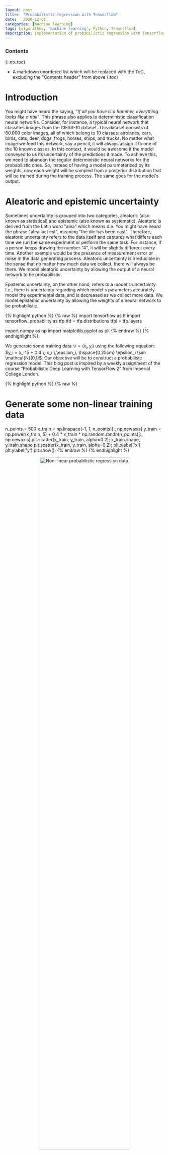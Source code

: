 ```yaml
---
layout: post
title:  "Probabilistic regression with Tensorflow"
date:   2020-12-01
categories: [machine learning]
tags: [algorithms, 'machine learning', Python, Tensorflow]
description: Implementation of probabilistic regression with Tensorflow
---
```


### Contents
{:.no_toc}

* A markdown unordered list which will be replaced with the ToC, excluding the "Contents header" from above
{:toc}


# Introduction
You might have heard the saying, *"If all you have is a hammer, everything looks like a nail"*. This phrase also applies to deterministic classification neural networks. Consider, for instance, a typical neural network that classifies images from the CIFAR-10 dataset. This dataset consists of 60.000 color images, all of which belong to 10 classes: airplanes, cars, birds, cats, deer, dogs, frogs, horses, ships, and trucks. No matter what image we feed this network, say a pencil, it will always assign it to one of the 10 known classes. In this context, it would be awesome if the model conveyed to us its uncertainty of the predictions it made. To achieve this, we need to abandon the regular deterministic neural networks for the probabilistic ones. So, instead of having a model parameterized by its weights, now each weight will be sampled from a posterior distribution that will be trained during the training process. The same goes for the model's output.


# Aleatoric and epistemic uncertainty
Sometimes uncertainty is grouped into two categories, aleatoric (also known as statistical) and epistemic (also known as systematic). Aleatoric is derived from the Latin word "alea" which means die. You might have heard the phrase "alea iact est", meaning "the die has been cast". Therefore, aleatoric uncertainty refers to the data itself and captures what differs each time we run the same experiment or perform the same task. For instance, if a person keeps drawing the number "4", it will be slightly different every time. Another example would be the presence of measurement error or noise in the data generating process. Aleatoric uncertainty is irreducible in the sense that no matter how much data we collect, there will always be there. We model aleatoric uncertainty by allowing the output of a neural network to be probabilistic.

Epistemic uncertainty, on the other hand, refers to a model's uncertainty. I.e., there is uncertainty regarding which model's parameters accurately model the experimental data, and is decreased as we collect more data. We model epistemic uncertainty by allowing the weights of a neural network to be probabilistic.


{% highlight python %}
{% raw %}
import tensorflow as tf
import tensorflow_probability as tfp
tfd = tfp.distributions
tfpl = tfp.layers 

import numpy as np
import matplotlib.pyplot as plt
{% endraw %}
{% endhighlight %}

We generate some training data $\mathcal{D}=(x_i, y_i)$ using the following equation:
$y_i = x_i^5 + 0.4 \, x_i \,\epsilon_i, \hspace{0.25cm} \epsilon_i \sim \mathcal{N}(0,1)$. Our objective will be to construct a probabilistc regression model. This blog post is inspired by a weekly assignment of the course “Probabilistic Deep Learning with TensorFlow 2” from Imperial College London.

{% highlight python %}
{% raw %}
# Generate some non-linear training data
n_points = 500
x_train = np.linspace(-1, 1, n_points)[:, np.newaxis]
y_train = np.power(x_train, 5) + 0.4 * x_train * np.random.randn(n_points)[:, np.newaxis]
plt.scatter(x_train, y_train, alpha=0.2);
x_train.shape, y_train.shape
plt.scatter(x_train, y_train, alpha=0.2);
plt.xlabel('x')
plt.ylabel('y')
plt.show();
{% endraw %}
{% endhighlight %}

<p align="center">
 <img style="width: 75%; height: 75%" src="{{ site.url }}/images/probabilistic_regression/training_data.png" alt="Non-linear probabilistic regression data">
</p>

At the core of probabilistic predictive model is the Bayes rules. To estimate a full posterior distribution of the parameters $\mathbf{Θ}$, the Bayes rule would, in our case, take the following form:

$$
p(\mathbf{Θ|\mathcal{D}}) = \frac{p(\mathcal{D}|\mathbf{Θ})p(\mathbf{Θ})}{p(\mathcal{D})}
$$

I haven't researched the matter a lot, but in the absence of any evidence, choosing a normal distribution as a prior is a fair way to initialize a probabilistic neural network. After all, the central limit theorem asserts that samples obtained from data will approximate a normal distribution no matter the true underlying distribution.

{% highlight python %}
{% raw %}
def get_prior(kernel_size, bias_size, dtype=None):
    n = kernel_size + bias_size
    prior_model = tf.keras.Sequential([
        tfpl.DistributionLambda(lambda t: tfd.MultivariateNormalDiag(
        loc=tf.zeros(n), scale_diag=tf.ones(n)))
    ])
    return prior_model
{% endraw %}
{% endhighlight %}

Here comes the tricky part. We will use a multivariate Gaussian distribution for the posterior distribution. There are three ways for a multivariate normal distribution to be parameterized. First, in terms of a positive definite covariance matrix $\mathbf{\Sigma}$, second a positive definite precision matrix $\mathbf{\Sigma}^{-1}$, and last a lower-triangular matrix $\mathbf{L}\mathbf{L}^⊤$ with positive-valued diagonal entries, such that $\mathbf{\Sigma} = \mathbf{L}\mathbf{L}^⊤$. This triangular matrix can be obtained via, e.g., Cholesky decomposition of the covariance matrix. In our case we are going for the last method by using `MultivariateNormalTriL()`. So, instead of parameterizing the neural network with weights $\mathbf{w}$, we will instead parameterize it with $\mathbf{\mu}$ and $\sigma$.

{% highlight python %}
{% raw %}
def get_posterior(kernel_size, bias_size, dtype=None):
    n = kernel_size + bias_size
    posterior_model = tf.keras.Sequential([
        tfpl.VariableLayer(tfpl.MultivariateNormalTriL.params_size(n), dtype=dtype),
        tfpl.MultivariateNormalTriL(n)
    ])
    return posterior_model
{% endraw %}
{% endhighlight %}

So, just to let the above code sink. We consider the posterior distribution, which corresponds to the probability of predicting $y$ given an input $\mathbf{x}$ and the training data $\mathcal{D}$: 
$$p(y\mid \mathbf{x},\mathcal{D})= \int p(y\mid \mathbf{x},\mathbf{Θ}) \, p(\mathbf{Θ}\mid\mathcal{D}) \mathop{\mathrm{d}\theta}$$

This is equivalent to having an ensemble of models and taking their average weighted by the posterior probabilities of their parameters $\mathbf{Θ}$.There are two problems with this approach, however. First, it is computationally intractable to calculate an exact solution. Second, this averaging implies that our equation is not differentiable, which in turn means that we can't use backpropagation to update the model's parameters. The solution to both of these problems a method called variational inference.

{% highlight python %}
{% raw %}
# The prior distribution has no trainable variables
prior_model = get_prior(3, 1)
print('Trainable variables for prior model: ', prior_model.layers[0].trainable_variables)
print('Sampling from the prior distribution:\n', prior_model.call(tf.constant(1.0)).sample(5))

# The posterior distribution for kernel_size = 3, bias_size = 1, is expected to
# have (3 + 1) + ((4^2 - 4)/2 + 4) = 14 parameters. Note that the default initializer
# according to the docs is 'zeros'.
posterior_model = get_posterior(3, 1)
print('\nTrainable variables for posterior model: ', posterior_model.layers[0].trainable_variables)
print('Sampling from the posterior distribution:\n', posterior_model.call(tf.constant(1.0)).sample(5))

# Note that every time we run this cell block, we get different results for the samples
{% endraw %}
{% endhighlight %}


    Trainable variables for prior model:  []
    WARNING:tensorflow:From /home/stathis/.local/lib/python3.8/site-packages/tensorflow/python/ops/linalg/linear_operator_diag.py:167: calling LinearOperator.__init__ (from tensorflow.python.ops.linalg.linear_operator) with graph_parents is deprecated and will be removed in a future version.
    Instructions for updating:
    Do not pass `graph_parents`.  They will  no longer be used.
    Sampling from the prior distribution:
     tf.Tensor(
    [[ 1.3140054   0.93301576 -2.3522265   0.5879774 ]
     [-2.6143072   0.39889303  0.72736305 -0.06531376]
     [-1.1271048   0.4480154  -1.389969    0.87443566]
     [-0.6140247   0.3008949   0.91000426  0.1832995 ]
     [ 0.39756483  0.4414646  -1.025012    0.21117625]], shape=(5, 4), dtype=float32)
    
    Trainable variables for posterior model:  [<tf.Variable 'constant:0' shape=(14,) dtype=float32, numpy=
    array([0., 0., 0., 0., 0., 0., 0., 0., 0., 0., 0., 0., 0., 0.],
          dtype=float32)>]
    Sampling from the posterior distribution:
     tf.Tensor(
    [[-0.0099524   1.107596   -0.34787297  0.1307174 ]
     [-0.7565929  -0.08078367  0.1275031   0.80345786]
     [ 0.75810474  0.12409975  0.11558666  0.54518634]
     [-0.5074226   0.11740679  0.86849195 -0.33246624]
     [ 0.01261052  0.44296038  0.61944205  0.4496125 ]], shape=(5, 4), dtype=float32)



{% highlight python %}
{% raw %}
# Define the model, negative-log likelihood as the loss function
# and compile the model with the RMSprop optimizer
model = tf.keras.Sequential([
    tfpl.DenseVariational(input_shape=(1,), units=8,
                          make_prior_fn=get_prior,
                          make_posterior_fn=get_posterior,
                          kl_weight=1/x_train.shape[0],
                          activation='sigmoid'),
    tfpl.DenseVariational(units=tfpl.IndependentNormal.params_size(1),
                          make_prior_fn=get_prior,
                          make_posterior_fn=get_posterior,
                          kl_weight=1/x_train.shape[0]),
    tfpl.IndependentNormal(1)
])

def nll(y_true, y_pred):
    return -y_pred.log_prob(y_true)

model.compile(loss=nll, optimizer=tf.keras.optimizers.RMSprop(learning_rate=0.005))
model.summary()
{% endraw %}
{% endhighlight %}

    Model: "sequential_2"
    _________________________________________________________________
    Layer (type)                 Output Shape              Param #   
    =================================================================
    dense_variational (DenseVari (None, 8)                 152       
    _________________________________________________________________
    dense_variational_1 (DenseVa (None, 2)                 189       
    _________________________________________________________________
    independent_normal (Independ multiple                  0         
    =================================================================
    Total params: 341
    Trainable params: 341
    Non-trainable params: 0
    _________________________________________________________________


Let's calculate by hand the model's parameters. The **first dense variational layer** has 1 input, 8 outputs and 8 biases. Therefore, there are $1\cdot8 + 8 = 16$ weights. Since each weight is going to be modelled by a normal distribution, we need 16 $\mu$'s, and $(16^2 - 16)/2 + 16 = 136$ $\sigma$'s. The latter is the number of elements of a lower triangular matrix $8\times 8$. Therefore, in total we need $16 + 132 = 152$ parameters. What about the **second variational layer**? This one has 8 inputs (since the previous had 8 outputs), 2 outputs (the $\mu, \sigma$ of the independent normal distribution), and 2 biases. Therefore, it has $8\times 2 + 2 = 18$ weights. For 18 weights, we need 18 $\mu$'s and $(18^2 - 18)/2 + 18 = 171$ $\sigma$'s. Therefore, in total we need $18 + 171 = 189$ parameters. The `tfpl.MultivariateNormalTriL.params_size(n)` static function calculates the number of parameters need to parameterize a multivariate normal distribution, so we don't have to bother with it.

{% highlight python %}
{% raw %}
# Train the model for 1000 epochs
history = model.fit(x_train, y_train, epochs=1000, verbose=0)
plt.plot(history.history['loss'])
plt.xlabel('Epochs')
plt.ylabel('Loss');
{% endraw %}
{% endhighlight %}

<p align="center">
 <img style="width: 75%; height: 75%" src="{{ site.url }}/images/probabilistic_regression/loss_vs_epochs.png" alt="Loss vs. epochs">
</p>

{% highlight python %}
{% raw %}
plt.scatter(x_train, y_train, marker='.', alpha=0.2, label='data')
for _ in range(5):
    y_model = model(x_train)
    y_hat = y_model.mean()
    y_hat_minus_2sd = y_hat - 2 * y_model.stddev()
    y_hat_plus_2sd = y_hat + 2 * y_model.stddev()
    plt.plot(x_train, y_hat, color='red', label='model $\mu$' if _ == 0 else '')
    plt.plot(x_train, y_hat_minus_2sd, color='blue', label='$\mu - 2SD$' if _ == 0 else '')
    plt.plot(x_train, y_hat_plus_2sd, color='green', label='$\mu + 2SD$' if _ == 0 else '')
plt.xlabel('x')
plt.ylabel('y')
plt.legend()
plt.show()
{% endraw %}
{% endhighlight %}

<p align="center">
 <img style="width: 75%; height: 75%" src="{{ site.url }}/images/probabilistic_regression/regression1.png" alt="Non-linear probabilistic regression data">
</p>

{% highlight python %}
{% raw %}
plt.scatter(x_train, y_train, marker='.', alpha=0.2, label='data')
y_hat_t = 0
y_hat_minus_2sd = 0
y_hat_plus_2sd = 0
n_samples = 100
for _ in range(n_samples):
    y_model = model(x_train)
    y_hat_t = y_hat_t + y_model.mean()
    y_hat_minus_2sd = y_hat_minus_2sd + y_model.mean() - 2 * y_model.stddev()
    y_hat_plus_2sd = y_hat_plus_2sd + y_model.mean() + 2 * y_model.stddev()

y_hat_t /= n_samples
y_hat_minus_2sd /= n_samples
y_hat_plus_2sd /= n_samples
plt.plot(x_train, y_hat_t, color='red', label='model $\mu$')
plt.plot(x_train, y_hat_minus_2sd, color='blue', label='$\mu - 2SD$')
plt.plot(x_train, y_hat_plus_2sd, color='green', label='$\mu + 2SD$')
plt.xlabel('x')
plt.ylabel('y')
plt.legend()
plt.show()
{% endraw %}
{% endhighlight %}

<p align="center">
 <img style="width: 75%; height: 75%" src="{{ site.url }}/images/probabilistic_regression/regression2.png" alt="Non-linear probabilistic regression data">
</p>
